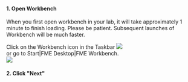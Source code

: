 <head><base target="_blank"> </head>


#### 1. Open Workbench
When you first open workbench in your lab, it will take approximately 1 minute to finish loading. Please be patient.
Subsequent launches of Workbench will be much faster.

Click on the Workbench icon in the Taskbar ![](https://content.screencast.com/users/Ryan.Cragg/folders/Snagit/media/f1079772-39d2-46b9-8402-2bb8c9db2935/2021-06-21_15-58-31.png)  
or go to Start|FME Desktop|FME Workbench.  
![](https://content.screencast.com/users/Ryan.Cragg/folders/Snagit/media/4950a7c7-8c8a-4338-8ba7-89ccc1a42aaa/2021-06-21_16-02-08.png)

#### 2. Click "Next"
